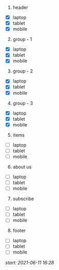 1. header

- [x] laptop
- [x] tablet
- [x] mobile

2. group - 1

- [x] laptop
- [x] tablet
- [x] mobile

3. group - 2

- [x] laptop
- [x] tablet
- [x] mobile

4. group - 3

- [x] laptop
- [x] tablet
- [x] mobile

5. items

- [ ] laptop
- [ ] tablet
- [ ] mobile

6. about us

- [ ] laptop
- [ ] tablet
- [ ] mobile

7. subscribe

- [ ] laptop
- [ ] tablet
- [ ] mobile

8. footer

- [ ] laptop
- [ ] tablet
- [ ] mobile

_start: 2021-06-11 16:28_
